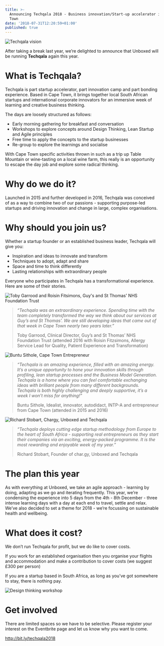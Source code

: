 ```yaml
---
title: >-
  Announcing Techqala 2018 - Business innovation/Start-up accelerator in Cape
  Town
date: '2018-07-31T12:20:59+01:00'
published: true
---
```

![Techqala vision](/assets/images/uploads/techqala-vision.jpg)

After taking a break last year, we’re delighted to announce that Unboxed will be running **Techqala** again this year.

# What is Techqala?

Techqala is part startup accelerator, part innovation camp and part bonding experience. Based in Cape Town, it brings together local South African startups and international corporate innovators for an immersive week of learning and creative business thinking.

The days are loosely structured as follows:

* Early morning gathering for breakfast and conversation
* Workshops to explore concepts around Design Thinking, Lean Startup and Agile principles
* Free time to apply the concepts to the startup businesses
* Re-group to explore the learnings and socialise

With Cape Town specific activities thrown in such as a trip up Table Mountain or wine-tasting on a local wine farm, this really is an opportunity to escape the day job and explore some radical thinking.

# Why do we do it?

Launched in 2015 and further developed in 2016, Techqala was conceived of as a way to combine two of our passions - supporting purpose-led startups and driving innovation and change in large, complex organisations.

# Why should you join us?

Whether a startup founder or an established  business leader, Techqala will give you:

* Inspiration and ideas to innovate and transform
* Techniques to adopt, adapt and share
* Space and time to think differently
* Lasting relationships with extraordinary people

Everyone who participates in Techqala has a transformational experience. Here are some of their stories.

![Toby Garrood and Roisin Fitsimons, Guy's and St Thomas' NHS Foundation Trust](/assets/images/uploads/toby-garrood-roisin-fitzsimons.jpg)

> <i>“Techqala was an extraordinary experience. Spending time with the team completely transformed the way we think about our services at Guy’s and St Thomas’. We are still developing ideas that came out of that week in Cape Town nearly two years later.”</i>
>
> Toby Garrood, Clinical Director, Guy’s and St Thomas’ NHS Foundation Trust (attended 2016 with Roisin Fitzsimons, Allergy Service Lead for Quality, Patient Experience and Transformation)

![Buntu Sithole, Cape Town Entrepreneur](/assets/images/uploads/buntu-sithu.jpg)

> <i>“Techqala is an amazing experience, filled with an amazing energy. It’s a unique opportunity to hone your innovation skills through profiling, lean startup processes and the Business Model Generation. Techqala is a home where you can feel comfortable exchanging ideas with brilliant people from many different backgrounds. Techqala is both highly challenging and deeply supportive, it’s a week I won’t miss for anything!”</i>
>
> Buntu Sithole, Idealist, innovator, autodidact, INTP-A and entrepreneur from Cape Town (attended in 2015 and 2016)

![Richard Stobart, Chargy, Unboxed and Techqala](/assets/images/uploads/richard-stobart.jpg)

> <i>“Techqala deploys cutting edge startup methodology from Europe to the heart of South Africa - supporting real entrepreneurs as they start their companies via an exciting, energy-packed programme. It is the most rewarding and enjoyable week of my year.”</i>
>
> Richard Stobart, Founder of char.gy, Unboxed and Techqala

# The plan this year

As with everything at Unboxed, we take an agile approach - learning by doing, adapting as we go and iterating frequently. This year, we’re condensing the experience into 5 days from the 4th - 8th December - three intense learning days with a day at each end to travel, settle and relax. We’ve also decided to set a theme for 2018 - we’re focussing on sustainable health and wellbeing.

# What does it cost?

We don’t run Techqala for profit, but we do like to cover costs.

If you work for an established organisation then you organise your flights and accommodation and make a contribution to cover costs (we suggest £300 per person)

If you are a startup based in South Africa, as long as you’ve got somewhere to stay, there is nothing pay.

![Design thinking workshop](/assets/images/uploads/techqala-session.jpg)

# Get involved

There are limited spaces so we have to be selective. Please register your interest on the Eventbrite page and let us know why you want to come.

<http://bit.ly/techqala2018>
